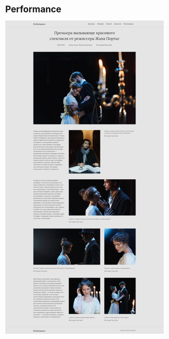 # Performance
![Performance](https://github.com/Edanriell/Performance/blob/master/performance.png?raw=true)
